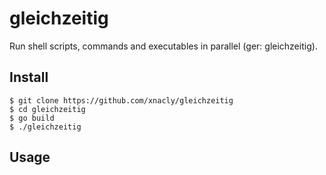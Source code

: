 # gleichzeitig

Run shell scripts, commands and executables in parallel (ger: gleichzeitig).

## Install

```console
$ git clone https://github.com/xnacly/gleichzeitig
$ cd gleichzeitig
$ go build
$ ./gleichzeitig
```

## Usage
